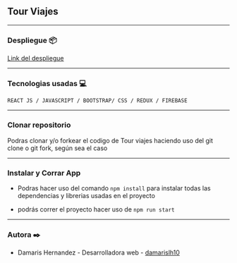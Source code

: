 ##  Tour Viajes

*********************

### Despliegue 📦

[Link del despliegue](https://tourviajes-cedb6.web.app)


**********************
 ### Tecnologias usadas 💻

`REACT JS / JAVASCRIPT / BOOTSTRAP/ CSS / REDUX / FIREBASE`

*********************

### Clonar repositorio

Podras clonar y/o forkear el codigo de Tour viajes haciendo uso del git clone o git fork, según sea el caso

*********************

### Instalar y Corrar  App

- Podras hacer uso del comando  `npm install` para instalar todas las dependencias y librerias usadas en el proyecto

- podrás correr el proyecto hacer uso de `npm run start`

**********************

### Autora ✒️
* Damaris Hernandez - Desarrolladora web - [damarislh10](https://github.com/damarislh10)

